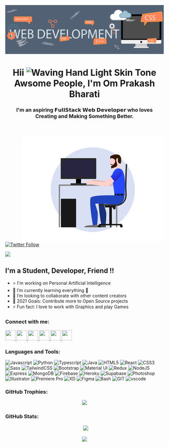 [![MasterHead](./banner.gif)](https://samnickgammer.github.io/)
<!--### Hi there, I'm Sam - aka [SamNickGammer][website] 👋 -->
<h1 align="center">Hii <img src="https://raw.githubusercontent.com/Tarikul-Islam-Anik/Animated-Fluent-Emojis/master/Emojis/Hand%20gestures/Waving%20Hand%20Light%20Skin%20Tone.png" alt="Waving Hand Light Skin Tone" width="50" height="50" /> Awsome People, I'm Om Prakash Bharati</h1>
<h3 align="center">I'm an aspiring 𝗙𝘂𝗹𝗹𝗦𝘁𝗮𝗰𝗸 𝗪𝗲𝗯 𝗗𝗲𝘃𝗲𝗹𝗼𝗽𝗲𝗿 who loves Creating and Making Something Better. </h3>
<br><br>

<img align="right" alt="coding" width="450" src="./coding2.gif">

[![Twitter Follow](https://img.shields.io/twitter/follow/omprakash121uni?color=1DA1F2&logo=twitter&style=for-the-badge)](https://twitter.com/intent/follow?original_referer=https%3A%2F%2Fgithub.com%2Fomprakash121uni&screen_name=omprakash121uni)


<a href="http://samnickgammer.github.io/" style="display:inline;">
  <img src="https://visitcount.itsvg.in/api?id=SamNickGammer&label=Profile%20Views&color=7&pretty=true" />
</a>

## I'm a Student, Developer, Friend !!

- ⭐ I'm working on Personal Artificial Intelligence
- 🌱 I’m currently learning everything 🤣
- 👯 I’m looking to collaborate with other content creators
- 🥅 2021 Goals: Contribute more to Open Source projects
- ⚡ Fun fact: I love to work with Graphics and play Games

### Connect with me:

<p align="left">
  <a href="https://www.facebook.com/samnickgammer.57489" target="_blank" rel="noreferrer">
   <img src="https://raw.githubusercontent.com/danielcranney/readme-generator/main/public/icons/socials/facebook.svg" width="32" height="32" />
  </a> 
  <a href="https://www.github.com/SamNickGammer" target="_blank" rel="noreferrer">
    <img src="https://raw.githubusercontent.com/danielcranney/readme-generator/main/public/icons/socials/github.svg" width="32" height="32" />
  </a> 
  <a href="https://hashnode.com/@samnickgammer" target="_blank" rel="noreferrer">
    <img src="https://raw.githubusercontent.com/danielcranney/readme-generator/main/public/icons/socials/hashnode.svg" width="32" height="32" />
  </a> 
  <a href="http://www.instagram.com/samnickgammer_" target="_blank" rel="noreferrer">
    <img src="https://raw.githubusercontent.com/danielcranney/readme-generator/main/public/icons/socials/instagram.svg" width="32" height="32" />
  </a> 
  <a href="https://www.linkedin.com/in/omprakashbharati" target="_blank" rel="noreferrer">
    <img src="https://raw.githubusercontent.com/danielcranney/readme-generator/main/public/icons/socials/linkedin.svg" width="32" height="32" />
  </a> 
  <a href="https://www.twitter.com/omprakash121uni" target="_blank" rel="noreferrer">
    <img src="https://raw.githubusercontent.com/danielcranney/readme-generator/main/public/icons/socials/twitter.svg" width="32" height="32" />
  </a>
</p>

<!-- [<img align="left" alt="SamNickGammer.com" width="22px" src="./perspective__matte.png" />][website]
[<img align="left" alt="SamNickGammer | Facebook" width="22px" src="./Facebook_perspective_matte_s.png" />][facebook]
[<img align="left" alt="SamNickGammer | Twitter" width="22px" src="./Twitter_perspective_matte_s.png" />][twitter]
[<img align="left" alt="SamNickGammer | LinkedIn" width="22px" src="./Linkedin_perspective_matte_s.png" />][linkedin]
[<img align="left" alt="SamNickGammer | Instagram" width="22px" src="./Instagram_perspective_matte_s.png" />][instagram] 
<br />-->

### Languages and Tools:

<p align="left">
    <img src="https://raw.githubusercontent.com/danielcranney/readme-generator/main/public/icons/skills/javascript-colored.svg" width="36" height="36" alt="Javascript" />
    <img src="https://raw.githubusercontent.com/danielcranney/readme-generator/main/public/icons/skills/python-colored.svg" width="36" height="36" alt="Python" />
    <img src="https://raw.githubusercontent.com/danielcranney/readme-generator/main/public/icons/skills/typescript-colored.svg" width="36" height="36" alt="Typescript" />
    <img src="https://raw.githubusercontent.com/danielcranney/readme-generator/main/public/icons/skills/java-colored.svg" width="36" height="36" alt="Java" />
    <img src="https://raw.githubusercontent.com/danielcranney/readme-generator/main/public/icons/skills/html5-colored.svg" width="36" height="36" alt="HTML5" />
    <img src="https://raw.githubusercontent.com/danielcranney/readme-generator/main/public/icons/skills/react-colored.svg" width="36" height="36" alt="React" />
    <img src="https://raw.githubusercontent.com/danielcranney/readme-generator/main/public/icons/skills/css3-colored.svg" width="36" height="36" alt="CSS3" />
    <img src="https://raw.githubusercontent.com/danielcranney/readme-generator/main/public/icons/skills/sass-colored.svg" width="36" height="36" alt="Sass" />
    <img src="https://raw.githubusercontent.com/danielcranney/readme-generator/main/public/icons/skills/tailwindcss-colored.svg" width="36" height="36" alt="TailwindCSS" />
    <img src="https://raw.githubusercontent.com/danielcranney/readme-generator/main/public/icons/skills/bootstrap-colored.svg" width="36" height="36" alt="Bootstrap" />
    <img src="https://raw.githubusercontent.com/danielcranney/readme-generator/main/public/icons/skills/materialui-colored.svg" width="36" height="36" alt="Material UI" />
    <img src="https://raw.githubusercontent.com/danielcranney/readme-generator/main/public/icons/skills/redux-colored.svg" width="36" height="36" alt="Redux" />
    <img src="https://raw.githubusercontent.com/danielcranney/readme-generator/main/public/icons/skills/nodejs-colored.svg" width="36" height="36" alt="NodeJS" />
    <img src="https://raw.githubusercontent.com/danielcranney/readme-generator/main/public/icons/skills/express-colored.svg" width="36" height="36" alt="Express" />
    <img src="https://raw.githubusercontent.com/danielcranney/readme-generator/main/public/icons/skills/mongodb-colored.svg" width="36" height="36" alt="MongoDB" />
    <img src="https://raw.githubusercontent.com/danielcranney/readme-generator/main/public/icons/skills/firebase-colored.svg" width="36" height="36" alt="Firebase" />
    <img src="https://raw.githubusercontent.com/danielcranney/readme-generator/main/public/icons/skills/heroku-colored.svg" width="36" height="36" alt="Heroku" />
    <img src="https://raw.githubusercontent.com/danielcranney/readme-generator/main/public/icons/skills/supabase-colored.svg" width="36" height="36" alt="Supabase" />
    <img src="https://raw.githubusercontent.com/danielcranney/readme-generator/main/public/icons/skills/photoshop-colored.svg" width="36" height="36" alt="Photoshop" />
    <img src="https://raw.githubusercontent.com/danielcranney/readme-generator/main/public/icons/skills/illustrator-colored.svg" width="36" height="36" alt="Illustrator" />
    <img src="https://raw.githubusercontent.com/danielcranney/readme-generator/main/public/icons/skills/premierepro-colored.svg" width="36" height="36" alt="Premiere Pro" />
    <img src="https://raw.githubusercontent.com/danielcranney/readme-generator/main/public/icons/skills/xd-colored.svg" width="36" height="36" alt="XD" />
    <img src="https://raw.githubusercontent.com/danielcranney/readme-generator/main/public/icons/skills/figma-colored.svg" width="36" height="36" alt="Figma" />
    <img src="https://raw.githubusercontent.com/jmnote/z-icons/master/svg/bash.svg" width="36" height="36" alt="Bash" />
    <img src="https://raw.githubusercontent.com/jmnote/z-icons/master/svg/git.svg" width="36" height="36" alt="GIT" />
    <img src="https://img.icons8.com/color/96/000000/visual-studio-code-2019.png" width="36" height="36" alt="vscode"/>


</p>



### GitHub Trophies:

<p align="center">
    <img src="https://github-profile-trophy.vercel.app/?username=SamNickGammer&column=8&margin-w=15&margin-h=15&no-bg=true&no-frame=true&theme=juicyfresh"/>
</p> 

<!-- ### Most used languages:

<p align="center">&nbsp;<img src= "https://github-readme-stats.vercel.app/api/top-langs/?username=SamNickGammer&layout=compact&hide=html&theme=dracula&hide_border=true"><br>
<a href="https://github.com/ryo-ma/github-profile-trophy" target="_blank">
    <img src= "https://github-profile-summary-cards.vercel.app/api/cards/repos-per-language?username=SamNickGammer&theme=dracula" alt=""><br>
    <img src= "https://github-profile-summary-cards.vercel.app/api/cards/most-commit-language?username=SamNickGammer&theme=dracula">
</a>
</p> -->

### GitHub Stats:

<p align="center">&nbsp;
<!--   <img align="center" src="https://github-readme-stats.vercel.app/api?username=SamNickGammer&show_icons=true&hide_border=true&show_owner=true&title_color=FFFF00&theme=dark&custom_title=नमस्ते 🙏 Programmers! &layout=compact" /><br><br> -->
  <img align="center" src="https://github-readme-streak-stats.herokuapp.com/?user=SamNickGammer&theme=radical&custom_title=streak-stats&layout=compact&hide_border=true" /><br><br>
  <img align="center" src="https://github-profile-summary-cards.vercel.app/api/cards/profile-details?username=SamNickGammer&theme=dracula" />
</p>

<!-- ![Sam Nick github activity graph](https://activity-graph.herokuapp.com/graph?username=SamNickGammer&theme=dracula&layout=compact&title_color=FF69B4&hide_border=true&area=true) -->





[website]: https://samnickgammer.github.io
[course]: #
[twitter]: https://twitter.com/omprakash121uni
[facebook]: https://www.facebook.com/samnickgammer.57489
[instagram]: https://instagram.com/samnickgammer_
[linkedin]: https://linkedin.com/in/omprakashbharati
[webdevplaylist]: #
[jsplaylist]: #
[cssplaylist]: #
[reactplaylist]: #
